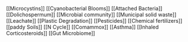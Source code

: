 [[Microcystins]]
[[Cyanobacterial Blooms]]
[[Attached Bacteria]]
[[Dolichospermum]]
[[Microbial community]]
[[Municipal solid waste]]
[[Leachate]]
[[Plastic Degradation]]
[[Pesticides]]
[[Chemical fertilizers]]
[[paddy Soils]]
[[N Cycle]]
[[Comammox]]
[[Asthma]]
[[Inhaled Corticosteroids]]
[[Gut Microbiome]]
